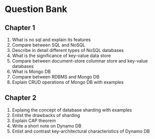 # Question Bank
## Chapter 1
1. What is no sql and explain its features
2. Compare between SQL and NoSQL
3. Describe in detail different types of NoSQL databases
4. What is the significance of key-value data store
5. Compare between document-store columnar store and key-value databases
6. What is Mongo DB
7. Compare between RDBMS and Mongo DB
8. Explain CRUD operations of Mongo DB with examples

## Chapter 2
1. Explaing the concept of database sharding with examples
2. Enlist the drawbacks of sharding
3. Explain CAP theorem
4. Write a short note on Dynamo DB
5. Enlist and contrast key-architectural characteristics of Dynamo DB